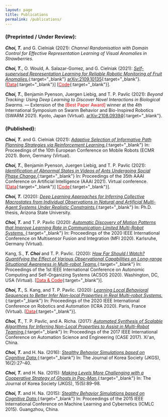 ```yaml
---
layout: page
title: Publications
permalink: /publications/
---
```


### (Preprinted / Under Review): 

***Choi, T.*** and G. Cielniak (2021): *Channel Randomisation with Domain Control for Effective
Representation Learning of Visual Anomalies in Strawberries.*

***Choi, T.***, O. Would, A. Salazar-Gomez, and  G. Cielniak (2021): [*Self-supervised Representation Learning for
Reliable Robotic Monitoring of Fruit Anomalies.*](https://arxiv.org/abs/2109.10135){:target="_blank"} 
[arXiv:2109.10135](https://arxiv.org/abs/2109.10135){:target="_blank"}.
\[[<span style="color:red">Data</span>](https://github.com/ctyeong/Riseholme-2021){:target="_blank"}\]
\[[<span style="color:red">Code</span>](https://github.com/ctyeong/CH-Rand){:target="_blank"}\].

***Choi, T.***, Benjamin Pyenson, Juergen Liebig, and T. P. Pavlic (2021): *Beyond Tracking: Using Deep Learning to Discover Novel Interactions in Biological Swarms.* &mdash;
Extension of the <span style="color:red">[Best Paper Award]</span> winner 
at the 4th International Symposium on Swarm Behavior and Bio-Inspired Robotics (SWARM 2021). 
Kyoto, Japan (Virtual). [arXiv:2108.09394](https://arxiv.org/abs/2108.09394){:target="_blank"}.

### (Published):

***Choi, T.*** and G. Cielniak (2021): 
[*Adaptive Selection of Informative Path Planning Strategies via
Reinforcement Learning.*](https://ieeexplore.ieee.org/document/9568796){:target="_blank"}
In: Proceedings of the 10th European Conference on Mobile Robots (ECMR 2021). Bonn, Germany (Virtual).

***Choi, T.***, Benjamin Pyenson, Juergen Liebig, and T. P. Pavlic (2021): 
[*Identification of Abnormal States in Videos of Ants Undergoing Social Phase Change.*](https://ojs.aaai.org/index.php/AAAI/article/view/17794){:target="_blank"}
In: Proceedings of the 35th AAAI Conference on Artificial Intelligence (AAAI 2021). Virtual conference.
\[[<span style="color:red">Data</span>](https://github.com/ctyeong/OpticalFlows_HsAnts){:target="_blank"}\]
\[[<span style="color:red">Code</span>](https://github.com/ctyeong/IO-GEN){:target="_blank"}\].

***Choi, T.*** (2020):
[*Deep Learning Approaches for Inferring Collective Macrostates from Individual Observations in Natural and Artificial Multi-Agent Systems Under Realistic Constraints.*](https://search.proquest.com/openview/315da7f3afc6956f0befeee8568d5246/1?pq-origsite=gscholar&cbl=18750&diss=y){:target="_blank"}
In: Ph.D. thesis, Arizona State University.

***Choi, T.*** and T. P. Pavlic (2020): 
[*Automatic Discovery of Motion Patterns that Improve Learning Rate in Communication-Limited Multi-Robot Systems.* ](https://ieeexplore.ieee.org/abstract/document/9235218){:target="_blank"}
In: Proceedings of the 2020 IEEE International Conference on Multisensor Fusion and Integration
(MFI 2020). Karlsruhe, Germany (Virtual).

Kang, S., ***T. Choi*** and T. P. Pavlic. (2020): 
[*How Far Should I Watch? Quantifying the Effect
of Various Observational Capabilities on Long-range Situational Awareness in
Multi-robot Teams.*](https://ieeexplore.ieee.org/document/9196255){:target="_blank"}
In: Proceedings of the 1st IEEE International Conference on Autonomic Computing and Self-Organizing Systems (ACSOS 2020). Washington, DC, USA (Virtual).
\[[<span style="color:red">Data & Code</span>](https://github.com/PavlicLab/ACSOS2020_ReTLo_Extension){:target="_blank"}\].

***Choi, T.***, S. Kang, and T. P. Pavlic. (2020): 
[*Learning Local Behavioral Sequences to Better Infer Non-local Properties in Real Multi-robot Systems.*](https://ieeexplore.ieee.org/document/9196728){:target="_blank"} 
In: Proceedings of the 2020 IEEE International Conference on Robotics and Automation (ICRA 2020). Paris, France (Virtual).
\[[<span style="color:red">Data</span>](https://github.com/ctyeong/ReTLo){:target="_blank"}\].

***Choi, T.***, T. P. Pavlic, and A. Richa. (2017): 
[*Automated Synthesis of Scalable Algorithms for Inferring Non-Local Properties to Assist in Multi-Robot Teaming.*](https://ieeexplore.ieee.org/document/8256320){:target="_blank"} 
In: Proceedings of the 2017 IEEE International Conference on Automation Science and Engineering (CASE 2017). Xi'an, China.

***Choi, T.*** and H. Na. (2016): 
[*Stealthy Behavior Simulations based on Cognitive Data.*](https://www.koreascience.or.kr/article/JAKO201614137725963.page){:target="_blank"} 
In: The Journal of Korea Society (JKGS), 16(2):27–40.

***Choi, T.*** and H. Na. (2015): 
[*Making Levels More Challenging with a Cooperative Strategy
of Ghosts in Pac-Man.*](https://www.koreascience.or.kr/article/JAKO201532434264018.jsp-kj=SSMHB4&py=2012&vnc=v27n6&sp=588){:target="_blank"} 
In: The Journal of Korea Society (JKGS), 15(5):89–98.

***Choi, T.*** and H. Na. (2015): 
[*Stealthy Behavior Simulations based on Cognitive Data.*](https://ieeexplore.ieee.org/document/7340900){:target="_blank"} 
In: Proceedings of the 2015 IEEE International Conference on Machine Learning
and Cybernetics (ICMLC 2015). Guangzhou, China.


